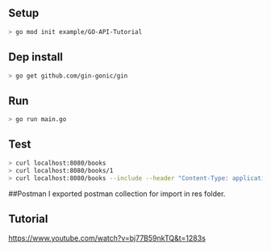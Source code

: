 ## Setup
```bash
> go mod init example/GO-API-Tutorial

```
## Dep install
```bash
> go get github.com/gin-gonic/gin
```

## Run
```bash
> go run main.go
```
## Test
```bash
> curl localhost:8080/books
> curl localhost:8080/books/1
> curl localhost:8080/books --include --header "Content-Type: application/json" -d "@body.json" --request "POST"
```

##Postman
I exported postman collection for import in res folder.

## Tutorial
https://www.youtube.com/watch?v=bj77B59nkTQ&t=1283s